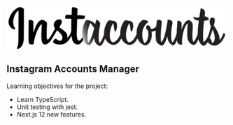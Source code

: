 ![alt text](./public/images/logo.png?raw=true "Instaccounts")

## Instagram Accounts Manager

Learning objectives for the project:

- Learn TypeScript.
- Unit testing with jest.
- Next.js 12 new features.
